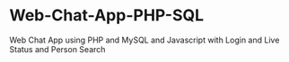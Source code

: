 # Web-Chat-App-PHP-SQL

Web Chat App using PHP and MySQL and Javascript with Login and Live Status and Person Search
